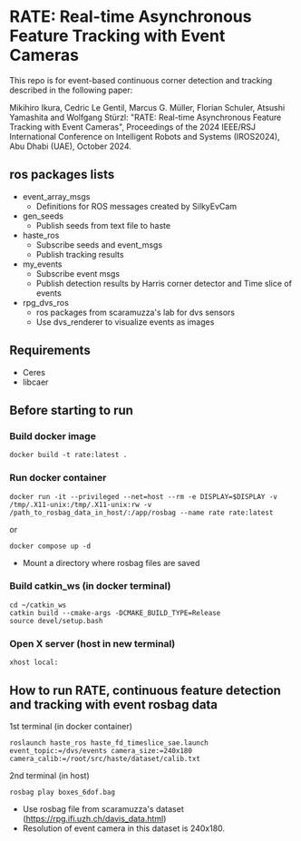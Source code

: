# RATE: Real-time Asynchronous Feature Tracking with Event Cameras

This repo is for event-based continuous corner detection and tracking described in the following paper:

Mikihiro Ikura, Cedric Le Gentil, Marcus G. Müller, Florian Schuler, Atsushi Yamashita and Wolfgang Stürzl: "RATE: Real-time Asynchronous Feature Tracking with Event Cameras", Proceedings of the 2024 IEEE/RSJ International Conference on Intelligent Robots and Systems (IROS2024), Abu Dhabi (UAE), October 2024.

## ros packages lists
- event_array_msgs
  - Definitions for ROS messages created by SilkyEvCam
- gen_seeds
  - Publish seeds from text file to haste
- haste_ros
  - Subscribe seeds and event_msgs
  - Publish tracking results
- my_events
  - Subscribe event msgs
  - Publish detection results by Harris corner detector and Time slice of events
- rpg_dvs_ros
  - ros packages from scaramuzza's lab for dvs sensors
  - Use dvs_renderer to visualize events as images
## Requirements
- Ceres
- libcaer

## Before starting to run
### Build docker image
```
docker build -t rate:latest .
```

### Run docker container
```
docker run -it --privileged --net=host --rm -e DISPLAY=$DISPLAY -v /tmp/.X11-unix:/tmp/.X11-unix:rw -v /path_to_rosbag_data_in_host/:/app/rosbag --name rate rate:latest
```
or
```
docker compose up -d
```
- Mount a directory where rosbag files are saved 
### Build catkin_ws (in docker terminal)
```
cd ~/catkin_ws
catkin build --cmake-args -DCMAKE_BUILD_TYPE=Release
source devel/setup.bash
```
### Open X server (host in new terminal)
```
xhost local:
```
## How to run RATE, continuous feature detection and tracking with event rosbag data
1st terminal (in docker container)
```
roslaunch haste_ros haste_fd_timeslice_sae.launch event_topic:=/dvs/events camera_size:=240x180 camera_calib:=/root/src/haste/dataset/calib.txt
```
2nd terminal (in host)
```
rosbag play boxes_6dof.bag
```
- Use rosbag file from scaramuzza's dataset (https://rpg.ifi.uzh.ch/davis_data.html)
- Resolution of event camera in this dataset is 240x180.
